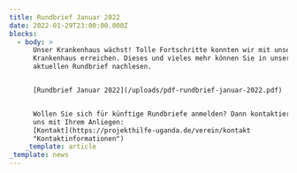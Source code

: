 ```yaml
---
title: Rundbrief Januar 2022
date: 2022-01-29T23:00:00.000Z
blocks:
  - body: >
      Unser Krankenhaus wächst! Tolle Fortschritte konnten wir mit unserem
      Krankenhaus erreichen. Dieses und vieles mehr können Sie in unserem
      aktuellen Rundbrief nachlesen.


      [Rundbrief Januar 2022](/uploads/pdf-rundbrief-januar-2022.pdf)


      Wollen Sie sich für künftige Rundbriefe anmelden? Dann kontaktieren Sie
      uns mit Ihrem Anliegen:
      [Kontakt](https://projekthilfe-uganda.de/verein/kontakt
      "Kontaktinformationen")
    _template: article
_template: news
---
```



